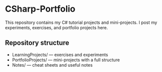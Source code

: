 # CSharp-Portfolio

This repository contains my C# tutorial projects and mini-projects. I post my experiments, exercises, and portfolio projects here.


## Repository structure
- LearningProjects/ — exercises and experiments
- PortfolioProjects/ — mini-projects with a full structure
- Notes/ — cheat sheets and useful notes
